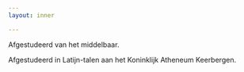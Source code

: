 ```yaml
---
layout: inner

---
```

Afgestudeerd van het middelbaar.
<br />
<!--more-->
Afgestudeerd in Latijn-talen aan het Koninklijk Atheneum Keerbergen.